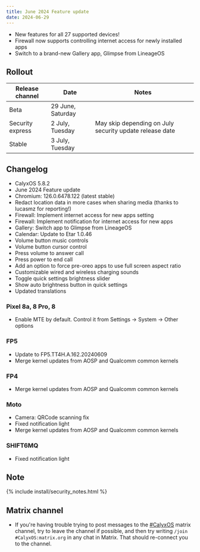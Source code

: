 ```yaml
---
title: June 2024 Feature update
date: 2024-06-29
---
```


* New features for all 27 supported devices!
* Firewall now supports controlling internet access for newly installed apps
* Switch to a brand-new Gallery app, Glimpse from LineageOS

## Rollout

| Release channel  | Date   | Notes |
| ---------------- | ------ | ------ |
| Beta | 29 June, Saturday | |
| Security express | 2 July, Tuesday | May skip depending on July security update release date |
| Stable | 3 July, Tuesday | |

## Changelog
* CalyxOS 5.8.2
* June 2024 Feature update
* Chromium: 126.0.6478.122 (latest stable)
* Redact location data in more cases when sharing media (thanks to lucasmz for reporting!)
* Firewall: Implement internet access for new apps setting
* Firewall: Implement notification for internet access for new apps
* Gallery: Switch app to Glimpse from LineageOS
* Calendar: Update to Etar 1.0.46
* Volume button music controls
* Volume button cursor control
* Press volume to answer call
* Press power to end call
* Add an option to force pre-oreo apps to use full screen aspect ratio
* Customizable wired and wireless charging sounds
* Toggle quick settings brightness slider
* Show auto brightness button in quick settings
* Updated translations

### Pixel 8a, 8 Pro, 8
* Enable MTE by default. Control it from Settings -> System -> Other options

### FP5
* Update to FP5.TT4H.A.162.20240609
* Merge kernel updates from AOSP and Qualcomm common kernels

### FP4
* Merge kernel updates from AOSP and Qualcomm common kernels

### Moto
* Camera: QRCode scanning fix
* Fixed notification light
* Merge kernel updates from AOSP and Qualcomm common kernels

### SHIFT6MQ
* Fixed notification light

## Note

{% include install/security_notes.html %}

## Matrix channel

* If you're having trouble trying to post messages to the [#CalyxOS](https://app.element.io/#/room/#CalyxOS:matrix.org) matrix channel, try to leave the channel if possible, and then try writing `/join #CalyxOS:matrix.org` in any chat in Matrix. That should re-connect you to the channel.
